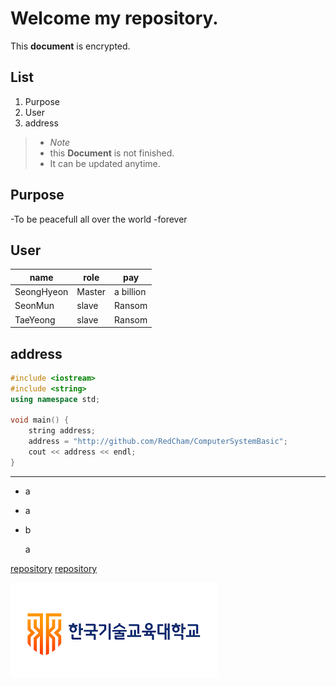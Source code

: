 Welcome my repository.
======================

This **document** is encrypted.

List
----

1. Purpose
2. User
3. address

>- *Note*
>- this **Document** is not finished.
>- It can be updated anytime.

Purpose
-------

-To be peacefull all over the world
-forever


User
----

name | role | pay 
--- | --- | ---
SeongHyeon | Master | a billion
SeonMun | slave | Ransom
TaeYeong | slave | Ransom


address
-------

```C++
#include <iostream>
#include <string>
using namespace std;

void main() {
	string address;
	address = "http://github.com/RedCham/ComputerSystemBasic";
	cout << address << endl;
}
```
___

* a
 * a
* b

   a

[repository](http://github.com/RedCham/ComputerSystemBasic)
[repository][1]

[1]: http://github.com/RedCham/ComputerSystmeBasic

![alt text][logo]

[logo]: koreatech.png
